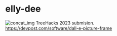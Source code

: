 # elly-dee
![concat_img](https://user-images.githubusercontent.com/90282643/219968124-c8f5b54b-3d73-4d9f-8ac4-b4d386f7fc38.jpg) TreeHacks 2023 submision.
https://devpost.com/software/dall-e-picture-frame
